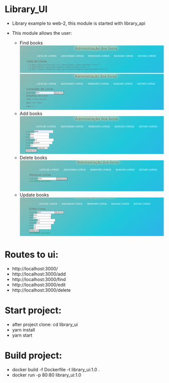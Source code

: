 # Library_UI

* Library example to web-2, this module is started with library_api

* This module allows the user: 
    * Find books
![alt text](find.png)
![alt text](findId.png)
    * Add books
![alt text](add.png)
    * Delete books
![alt text](delete.png)
    * Update books
![alt text](update.png)

# Routes to ui:
* http://localhost:3000/
* http://localhost:3000/add
* http://localhost:3000/find
* http://localhost:3000/edit
* http://localhost:3000/delete

# Start project:
* after project clone: cd library_ui
* yarn install
* yarn start

# Build project:
* docker build -f Dockerfile -t library_ui:1.0 .
* docker run -p 80:80 library_ui:1.0